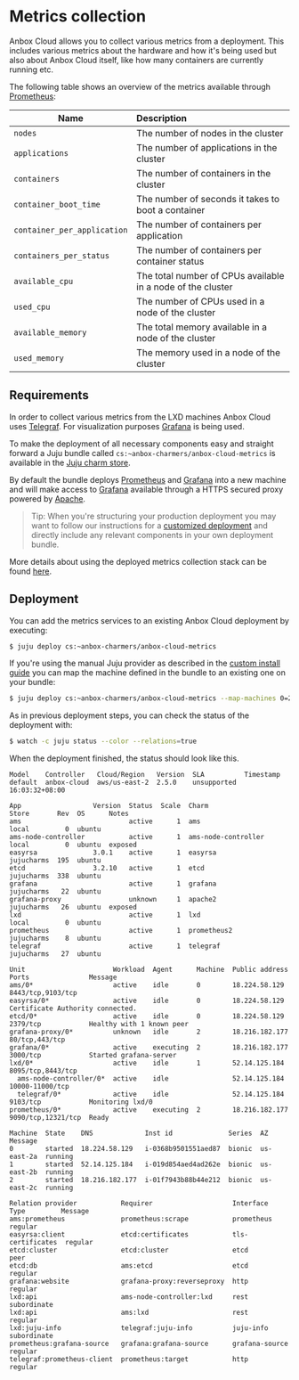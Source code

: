 # Metrics collection

Anbox Cloud allows you to collect various metrics from a deployment. This includes various metrics about the hardware and how it's being used but also about Anbox Cloud itself, like how many containers are currently running etc.

The following table shows an overview of the metrics available through [Prometheus](https://prometheus.io/):

| Name                        | Description                                                 |
| --------------------------- |:------------------------------------------------------------|
| `nodes`                     | The number of nodes in the cluster                          |
| `applications`              | The number of applications in the cluster                   |
| `containers`                | The number of containers in the cluster                     |
| `container_boot_time`       | The number of seconds it takes to boot a container          |
| `container_per_application` | The number of containers per application                    |
| `containers_per_status`     | The number of containers per container status               |
| `available_cpu`             | The total number of CPUs available in a node of the cluster |
| `used_cpu`                  | The number of CPUs used in a node of the cluster            |
| `available_memory`          | The total memory available in a node of the cluster         |
| `used_memory`               | The memory used in a node of the cluster                    |


## Requirements

In order to collect various metrics from the LXD machines Anbox Cloud uses [Telegraf](https://www.influxdata.com/time-series-platform/telegraf/). For visualization purposes [Grafana](https://grafana.com/) is being used.

To make the deployment of all necessary components easy and straight forward a Juju bundle called `cs:~anbox-charmers/anbox-cloud-metrics` is available in the [Juju charm store](https://jujucharms.com).

By default the bundle deploys [Prometheus](https://prometheus.io/) and [Grafana](https://grafana.com/) into a new machine and will make access to [Grafana](https://grafana.com/) available through a HTTPS secured proxy powered by [Apache](https://httpd.apache.org/).

> Tip: When you're structuring your production deployment you may want to follow our instructions for a [customized deployment](https://discourse.ubuntu.com/t/installation-customizing/17747) and directly include any relevant components in your own deployment bundle.

More details about using the deployed metrics collection stack can be found [here](https://discourse.ubuntu.com/t/monitoring/17785).

## Deployment

You can add the metrics services to an existing Anbox Cloud deployment by executing:

```bash
$ juju deploy cs:~anbox-charmers/anbox-cloud-metrics
```

If you're using the manual Juju provider as described in the [custom install guide](https://discourse.ubuntu.com/t/installation-customizing/17747) you can map the machine defined in the bundle to an existing one on your bundle:

```bash
$ juju deploy cs:~anbox-charmers/anbox-cloud-metrics --map-machines 0=2
```

As in previous deployment steps, you can check the status of the deployment with:

```bash
$ watch -c juju status --color --relations=true
```

When the deployment finished, the status should look like this.

```
Model    Controller   Cloud/Region   Version  SLA          Timestamp
default  anbox-cloud  aws/us-east-2  2.5.0    unsupported  16:03:32+08:00

App                  Version  Status  Scale  Charm                Store       Rev  OS      Notes
ams                           active      1  ams                  local         0  ubuntu
ams-node-controller           active      1  ams-node-controller  local         0  ubuntu  exposed
easyrsa              3.0.1    active      1  easyrsa              jujucharms  195  ubuntu
etcd                 3.2.10   active      1  etcd                 jujucharms  338  ubuntu
grafana                       active      1  grafana              jujucharms   22  ubuntu
grafana-proxy                 unknown     1  apache2              jujucharms   26  ubuntu  exposed
lxd                           active      1  lxd                  local         0  ubuntu
prometheus                    active      1  prometheus2          jujucharms    8  ubuntu
telegraf                      active      1  telegraf             jujucharms   27  ubuntu

Unit                      Workload  Agent      Machine  Public address  Ports               Message
ams/0*                    active    idle       0        18.224.58.129   8443/tcp,9103/tcp
easyrsa/0*                active    idle       0        18.224.58.129                       Certificate Authority connected.
etcd/0*                   active    idle       0        18.224.58.129   2379/tcp            Healthy with 1 known peer
grafana-proxy/0*          unknown   idle       2        18.216.182.177  80/tcp,443/tcp
grafana/0*                active    executing  2        18.216.182.177  3000/tcp            Started grafana-server
lxd/0*                    active    idle       1        52.14.125.184   8095/tcp,8443/tcp
  ams-node-controller/0*  active    idle                52.14.125.184   10000-11000/tcp
  telegraf/0*             active    idle                52.14.125.184   9103/tcp            Monitoring lxd/0
prometheus/0*             active    executing  2        18.216.182.177  9090/tcp,12321/tcp  Ready

Machine  State    DNS             Inst id              Series  AZ          Message
0        started  18.224.58.129   i-0368b9501551aed87  bionic  us-east-2a  running
1        started  52.14.125.184   i-019d854aed4ad262e  bionic  us-east-2b  running
2        started  18.216.182.177  i-01f7943b88b44e212  bionic  us-east-2c  running

Relation provider           Requirer                    Interface         Type         Message
ams:prometheus              prometheus:scrape           prometheus        regular
easyrsa:client              etcd:certificates           tls-certificates  regular
etcd:cluster                etcd:cluster                etcd              peer
etcd:db                     ams:etcd                    etcd              regular
grafana:website             grafana-proxy:reverseproxy  http              regular
lxd:api                     ams-node-controller:lxd     rest              subordinate
lxd:api                     ams:lxd                     rest              regular
lxd:juju-info               telegraf:juju-info          juju-info         subordinate
prometheus:grafana-source   grafana:grafana-source      grafana-source    regular
telegraf:prometheus-client  prometheus:target           http              regular
```
